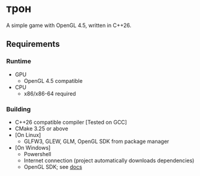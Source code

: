 # трон

A simple game with OpenGL 4.5, written in C++26.

## Requirements

### Runtime

- GPU
  - OpenGL 4.5 compatible
- CPU
  - x86/x86-64 required

### Building

- C++26 compatible compiler \[Tested on GCC\]
- CMake 3.25 or above
- \[On Linux\]
  - GLFW3, GLEW, GLM, OpenGL SDK from package manager
- \[On Windows\]
  - Powershell
  - Internet connection (project automatically downloads dependencies)
  - OpenGL SDK; see [docs](https://www.khronos.org/opengl/wiki/Getting_Started#Windows)
